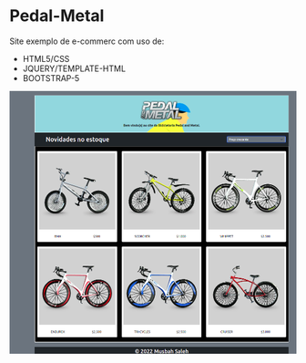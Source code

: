 # Pedal-Metal

Site exemplo de e-commerc com uso de:

- HTML5/CSS
- JQUERY/TEMPLATE-HTML
- BOOTSTRAP-5

![This is an image](https://github.com/GabrielMusbah/Pedal-Metal/blob/master/pedalmetal.png)
